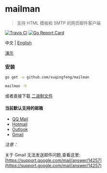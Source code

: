 # mailman
>支持 HTML 模板和 SMTP 的网页邮件客户端

[![Travis CI](https://img.shields.io/travis/xuqingfeng/mailman/master.svg)](https://travis-ci.org/xuqingfeng/mailman)
[![Go Report Card](https://goreportcard.com/badge/github.com/xuqingfeng/mailman)](https://goreportcard.com/report/github.com/xuqingfeng/mailman)

中文 | [English](./README.en.md)

[演示](https://github.com/xuqingfeng/mailman/wiki/Demo)

### 安装

```sh
go get -u github.com/xuqingfeng/mailman

mailman -h
```
或者直接下载 [二进制文件](https://github.com/xuqingfeng/mailman/releases)

#### 当前默认支持的邮箱

- [QQ Mail](https://mail.qq.com/)
- [Hotmail](https://www.hotmail.com/)
- [Outlook](https://www.outlook.com/)
- [Gmail](https://mail.google.com/)

*注意：*

关于 Gmail 无法发送邮件问题,查看这里: [https://support.google.com/mail/answer/14257](https://support.google.com/mail/answer/14257)
